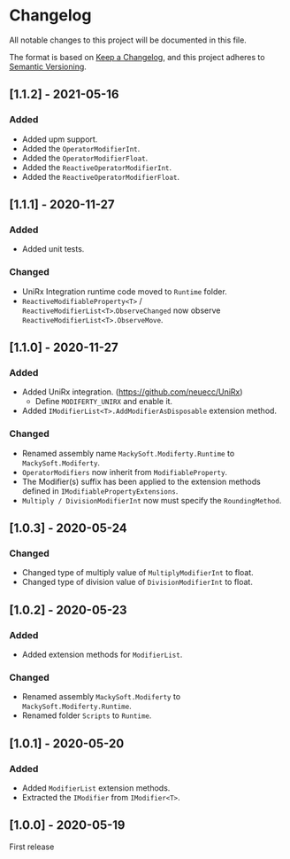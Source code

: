 # Changelog

All notable changes to this project will be documented in this file.

The format is based on [Keep a Changelog](https://keepachangelog.com/en/1.0.0/),
and this project adheres to [Semantic Versioning](https://semver.org/spec/v2.0.0.html).

## [1.1.2] - 2021-05-16
### Added
- Added upm support.
- Added the `OperatorModifierInt`.
- Added the `OperatorModifierFloat`.
- Added the `ReactiveOperatorModifierInt`.
- Added the `ReactiveOperatorModifierFloat`.

## [1.1.1] - 2020-11-27
### Added
- Added unit tests.

### Changed
- UniRx Integration runtime code moved to `Runtime` folder.
- `ReactiveModifiableProperty<T>` / `ReactiveModifierList<T>`.`ObserveChanged` now observe `ReactiveModifierList<T>.ObserveMove`.

## [1.1.0] - 2020-11-27
### Added
- Added UniRx integration. (https://github.com/neuecc/UniRx)
    - Define `MODIFERTY_UNIRX` and enable it.
- Added `IModifierList<T>.AddModifierAsDisposable` extension method.

### Changed
- Renamed assembly name `MackySoft.Modiferty.Runtime` to `MackySoft.Modiferty`.
- `OperatorModifiers` now inherit from `ModifiableProperty`.
- The Modifier(s) suffix has been applied to the extension methods defined in `IModifiablePropertyExtensions`.
- `Multiply / DivisionModifierInt` now must specify the `RoundingMethod`.

## [1.0.3] - 2020-05-24
### Changed
- Changed type of multiply value of `MultiplyModifierInt` to float.
- Changed type of division value of `DivisionModifierInt` to float.

## [1.0.2] - 2020-05-23
### Added
- Added extension methods for `ModifierList`.

### Changed
- Renamed assembly `MackySoft.Modiferty` to `MackySoft.Modiferty.Runtime`.
- Renamed folder `Scripts` to `Runtime`.

## [1.0.1] - 2020-05-20
### Added
- Added `ModifierList` extension methods.
- Extracted the `IModifier` from `IModifier<T>`.

## [1.0.0] - 2020-05-19
First release
